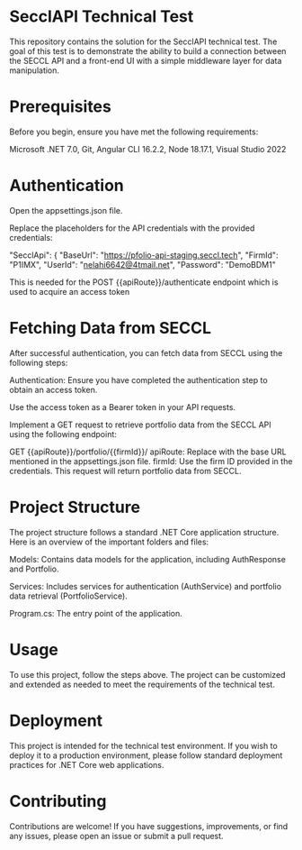 # SecclAPI Technical Test
This repository contains the solution for the SecclAPI technical test. The goal of this test is to demonstrate the ability to build a connection between the SECCL API and a front-end UI with a simple middleware layer for data manipulation.

# Prerequisites
Before you begin, ensure you have met the following requirements:

Microsoft .NET 7.0, Git, Angular CLI 16.2.2, Node 18.17.1, Visual Studio 2022

# Authentication
Open the appsettings.json file.

Replace the placeholders for the API credentials with the provided credentials:

"SecclApi": {
  "BaseUrl": "https://pfolio-api-staging.seccl.tech",
  "FirmId": "P1IMX",
  "UserId": "nelahi6642@4tmail.net",
  "Password": "DemoBDM1"

This is needed for the POST {{apiRoute}}/authenticate endpoint which is used to acquire an access token
  
# Fetching Data from SECCL
After successful authentication, you can fetch data from SECCL using the following steps:

Authentication: Ensure you have completed the authentication step to obtain an access token.

Use the access token as a Bearer token in your API requests.

Implement a GET request to retrieve portfolio data from the SECCL API using the following endpoint:

GET {{apiRoute}}/portfolio/{{firmId}}/
apiRoute: Replace with the base URL mentioned in the appsettings.json file.
firmId: Use the firm ID provided in the credentials.
This request will return portfolio data from SECCL.

# Project Structure
The project structure follows a standard .NET Core application structure. Here is an overview of the important folders and files:

Models: Contains data models for the application, including AuthResponse and Portfolio.

Services: Includes services for authentication (AuthService) and portfolio data retrieval (PortfolioService).

Program.cs: The entry point of the application.

# Usage
To use this project, follow the steps above. The project can be customized and extended as needed to meet the requirements of the technical test.

# Deployment
This project is intended for the technical test environment. If you wish to deploy it to a production environment, please follow standard deployment practices for .NET Core web applications.

# Contributing
Contributions are welcome! If you have suggestions, improvements, or find any issues, please open an issue or submit a pull request.

